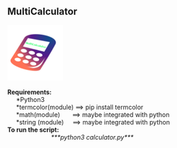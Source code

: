 <h2>MultiCalculator</h2>
<p><img src="img/logo.png" width="25%" height="25%" /></p>
<p style="text-align: left;"><strong>Requirements:</strong><br />&nbsp; &nbsp; &nbsp;*Python3<br />&nbsp; &nbsp; &nbsp;*termcolor(module) ==&gt; pip install termcolor<br />&nbsp; &nbsp; &nbsp;*math(module)&nbsp; &nbsp; &nbsp; &nbsp;==&gt; maybe integrated with python&nbsp;&nbsp;<br />&nbsp; &nbsp; &nbsp;*string (module)&nbsp; &nbsp; &nbsp;==&gt; maybe integrated with python<br /><strong>To run the script:</strong><br /><em>&nbsp; &nbsp; &nbsp; &nbsp; &nbsp; &nbsp; &nbsp; &nbsp; &nbsp; &nbsp; &nbsp; &nbsp; &nbsp;***python3 calculator.py***</em></p>
